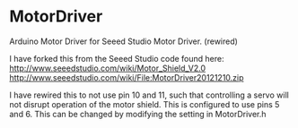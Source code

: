 MotorDriver
===========

Arduino Motor Driver for Seeed Studio Motor Driver. (rewired)

I have forked this from the Seeed Studio code found here:
http://www.seeedstudio.com/wiki/Motor_Shield_V2.0
http://www.seeedstudio.com/wiki/File:MotorDriver20121210.zip

I have rewired this to not use pin 10 and 11, such that controlling a servo will not disrupt operation of the motor shield. This is configured to use pins 5 and 6. This can be changed by modifying the setting in MotorDriver.h
